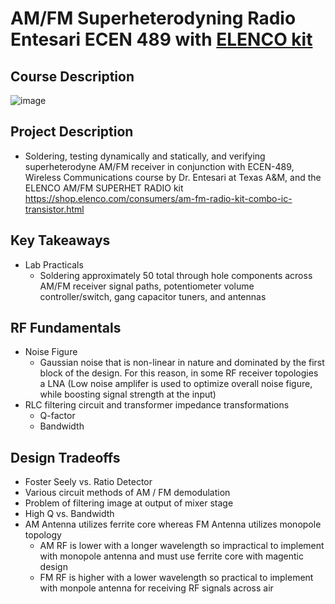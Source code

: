 # AM/FM Superheterodyning Radio Entesari ECEN 489 with [ELENCO kit](https://shop.elenco.com/consumers/am-fm-radio-kit-combo-ic-transistor.html)


## Course Description

![image](https://user-images.githubusercontent.com/61887299/236608637-a8c97562-3681-472e-aec6-9c9105861309.png)


## Project Description
- Soldering, testing dynamically and statically, and verifying superheterodyne AM/FM receiver in conjunction with ECEN-489, Wireless Communications course by Dr. Entesari at Texas A&amp;M, and  the ELENCO AM/FM SUPERHET RADIO kit https://shop.elenco.com/consumers/am-fm-radio-kit-combo-ic-transistor.html 

## Key Takeaways 
- Lab Practicals
  - Soldering approximately 50 total through hole components across AM/FM receiver signal paths, potentiometer volume controller/switch, gang capacitor tuners, and antennas
  
## RF Fundamentals
 - Noise Figure
    - Gaussian noise that is non-linear in nature and dominated by the first block of the design. For this reason, in some RF receiver topologies a LNA (Low noise amplifer is used to optimize overall noise figure, while boosting signal strength at the input)
- RLC filtering circuit and transformer impedance transformations
  - Q-factor
  - Bandwidth
  
## Design Tradeoffs
- Foster Seely vs. Ratio Detector
- Various circuit methods of AM / FM demodulation
- Problem of filtering image at output of mixer stage
- High Q vs. Bandwidth
- AM Antenna utilizes ferrite core whereas FM Antenna utilizes monopole topology
  - AM RF is lower with a longer wavelength so impractical to implement with monopole antenna and must use ferrite core with magentic design
  - FM RF is higher with a lower wavelength so practical to implement with monpole antenna for receiving RF signals across air
  
  
